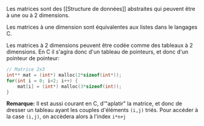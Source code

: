 Les matrices sont des [[Structure de données]] abstraites qui peuvent être à une ou à 2 dimensions.

Les matrices à une dimension sont équivalentes aux listes dans le langages C.

Les matrices à 2 dimensions peuvent être codée comme des tableaux à 2 dimensions. En C il s'agira donc d'un tableau de pointeurs, et donc d'un pointeur de pointeur:

```c
// Matrice 2x3
int** mat = (int*) malloc(2*sizeof(int*));
for(int i = 0; i<2; i++) {
	mat[i] = (int*) malloc(3*sizeof(int));
}
```

**Remarque:** Il est aussi courant en C, d'"aplatir" la matrice, et donc de dresser un tableau ayant les couples d'éléments `(i,j)` triés.
Pour accéder à la case `(i,j)`, on accèdera alors à l'index `i*n+j`